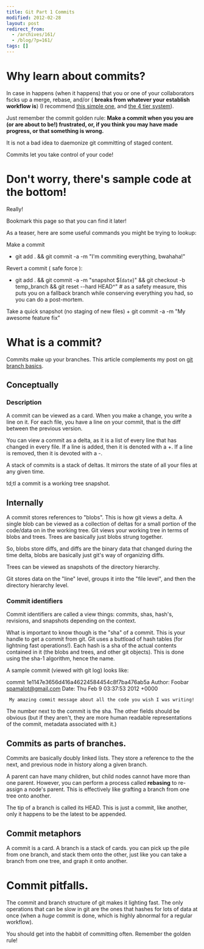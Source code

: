 ```yaml
---
title: Git Part 1 Commits
modified: 2012-02-28
layout: post
redirect_from:
  - /archives/161/
  - /blog/?p=161/
tags: []
---
```



Why learn about commits?
========================

In case in happens (when it happens) that you or one of your collaborators fscks up a merge, rebase, and/or ( **breaks from whatever your establish workflow is**) (I recommend [this simple one](https://srvthe.net/blog/archives/86 "A simple git workflow for collaborating"), and [the 4 tier system](https://srvthe.net/blog/archives/138 "Git workflow with Redmine integration: the 4 tier system")).

Just remember the commit golden rule: **Make a commit when you you are (or are about to be!) frustrated, or, if you think you may have made progress, or that something is wrong.**

It is not a bad idea to daemonize git committing of staged content.

Commits let you take control of your code!

Don't worry, there's sample code at the bottom!
===============================================

Really!

Bookmark this page so that you can find it later!

As a teaser, here are some useful commands you might be trying to lookup:

Make a commit

-   git add . && git commit -a -m "I'm commiting everything, bwahaha!"

Revert a commit ( safe force ):

-   git add . && git commit -a -m "snapshot \$(`date`)" && git checkout -b temp\_branch && git reset --hard HEAD\^" \# as a safety measure, this puts you on a fallback branch while conserving everything you had, so you can do a post-mortem.

Take a quick snapshot (no staging of new files) + git commit -a -m "My awesome feature fix"

What is a commit?
=================

Commits make up your branches. This article complements my post on [git branch basics](https://prometheus.gotdns.com:88/wordpress/archives/150 "Git branch basics").

Conceptually
------------

### Description

A commit can be viewed as a card. When you make a change, you write a line on it. For each file, you have a line on your commit, that is the diff between the previous version.

You can view a commit as a delta, as it is a list of every line that has changed in every file. If a line is added, then it is denoted with a +. If a line is removed, then it is devoted with a -.

A stack of commits is a stack of deltas. It mirrors the state of all your files at any given time.

td;tl a commit is a working tree snapshot.

Internally
----------

A commit stores references to "blobs". This is how git views a delta. A single blob can be viewed as a collection of deltas for a small portion of the code/data on in the working tree. Git views your working tree in terms of blobs and trees. Trees are basically just blobs strung together.

So, blobs store diffs, and diffs are the binary data that changed during the time delta, blobs are basically just git's way of organizing diffs.

Trees can be viewed as snapshots of the directory hierarchy.

Git stores data on the "line" level, groups it into the "file level", and then the directory hierarchy level.

### Commit identifiers

Commit identifiers are called a view things: commits, shas, hash's, revisions, and snapshots depending on the context.

What is important to know though is the "sha" of a commit. This is your handle to get a commit from git. Git uses a buttload of hash tables (for lightning fast operations!). Each hash is a sha of the actual contents contained in it (the blobs and trees, and other git objects). This is done using the sha-1 algorithm, hence the name.

A sample commit (viewed with git log) looks like:

commit 1e1147e3656d416a46224584454c8f7ba476ab5a Author: Foobar [spamalot@gmail.com](mailto:spamalot@gmail.com) Date: Thu Feb 9 03:37:53 2012 +0000

     My amazing commit message about all the code you wish I was writing!

The number next to the commit is the sha. The other fields should be obvious (but if they aren't, they are more human readable representations of the commit, metadata associated with it.)

Commits as parts of branches.
-----------------------------

Commits are basically doubly linked lists. They store a reference to the the next, and previous node in history along a given branch.

A parent can have many children, but child nodes cannot have more than one parent. However, you can perform a process called **rebasing** to re-assign a node's parent. This is effectively like grafting a branch from one tree onto another.

The tip of a branch is called its HEAD. This is just a commit, like another, only it happens to be the latest to be appended.

Commit metaphors
----------------

A commit is a card. A branch is a stack of cards. you can pick up the pile from one branch, and stack them onto the other, just like you can take a branch from one tree, and graph it onto another.

Commit pitfalls.
================

The commit and branch structure of git makes it lighting fast. The only operations that can be slow in git are the ones that hashes for lots of data at once (when a *huge* commit is done, which is highly abnormal for a regular workflow).

You should get into the habbit of committing often. Remember the golden rule!
